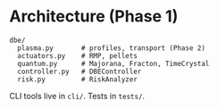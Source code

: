 # Architecture (Phase 1)

```
dbe/
  plasma.py       # profiles, transport (Phase 2)
  actuators.py    # RMP, pellets
  quantum.py      # Majorana, Fracton, TimeCrystal
  controller.py   # DBEController
  risk.py         # RiskAnalyzer
```

CLI tools live in `cli/`. Tests in `tests/`.
